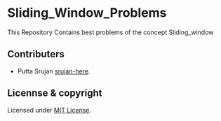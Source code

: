 # Sliding_Window_Problems

This Repository Contains best problems of the concept Sliding_window


## Contributers

- Putta Srujan [srujan-here](srujan-here).

## Licennse & copyright

Licensed under [MIT License](LICENSE).
